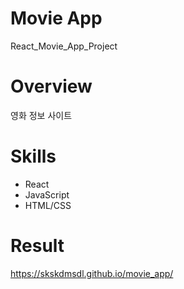 # Movie App 
React_Movie_App_Project

# Overview
영화 정보 사이트 

# Skills
* React
* JavaScript
* HTML/CSS

# Result
https://skskdmsdl.github.io/movie_app/
